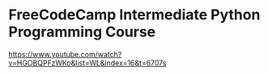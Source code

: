 # FreeCodeCamp Intermediate Python Programming Course
https://www.youtube.com/watch?v=HGOBQPFzWKo&list=WL&index=16&t=6707s